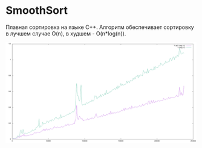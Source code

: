 # SmoothSort
Плавная сортировка на языке С++. Алгоритм обеспечивает сортировку в лучшем случае O(n), в худшем - O(n*log(n)). 


![alt text](https://github.com/Igor743646/SmoothSort/blob/master/graph.png)

